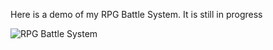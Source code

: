 Here is a demo of my RPG Battle System. It is still in progress

![RPG Battle System](battleSystemDemo.gif)